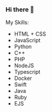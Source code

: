 ### Hi there 👋

My Skills:

- HTML + CSS
- JavaScript
- Python
- C++
- PHP
- NodeJS
- Typescript
- Docker
- Swift
- Java
- Ruby
- EJS
